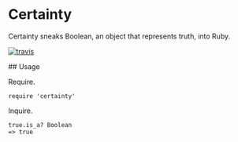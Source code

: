 # Certainty

Certainty sneaks Boolean, an object that represents truth, into Ruby.

[![travis](https://secure.travis-ci.org/hakanensari/certainty.png)](http://travis-ci.org/hakanensari/certainty)

## Usage

Require.

    require 'certainty'

Inquire.

    true.is_a? Boolean
    => true
